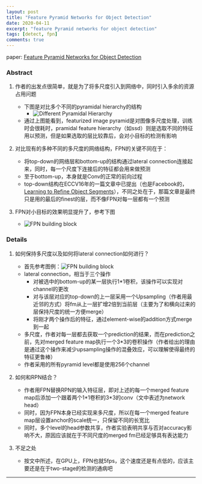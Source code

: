 ```yaml
---
layout: post
title: "Feature Pyramid Networks for Object Detection"
date: 2020-04-11
excerpt: "feature Pyramid networks for object detection"
tags: [detect, fpn]
comments: true
---
```


paper: [Feature Pyramid Networks for Object Detection](http://openaccess.thecvf.com/content_cvpr_2017/papers/Lin_Feature_Pyramid_Networks_CVPR_2017_paper.pdf)

### Abstract
1. 作者的出发点很简单，就是为了将多尺度引入到网络中，同时引入多余的资源占用问题
    * 下图是对比多个不同的pyramidal hierarchy的结构
        * ![Different Pyramidal Hierarchy](./det_attachments/det3_fpn_pyramidal_hierachy.png)
    * 通过上图能看到，featurized image pyramid是对图像多尺度处理，训练时会很耗时，pramidal feature hierarchy（如ssd）则是选取不同的特征用以预测，但是如果选取的层比较靠后，会对小目标的检测有影响

2. 对比现有的多种不同的多尺度的网络结构，FPN的关键不同在于：
    * 将top-down的网络层和bottom-up的结构通过lateral connection连接起来，同时，每一个尺度下连接后的特征都会用来做预测
    * 至于bottom-up，本身就是Conv的正常的前向过程
    * top-down结构在ECCV16年的一篇文章中已提出（也是Facebook的，[Learning to Refine Object Segments][Learning to Refine Object Segments]），不同之处在于，那篇文章是最终只是用的最后的finest的层，而不像FPN对每一层都有一个预测

3. FPN对小目标的效果明显提升了，参考下图
    * ![FPN building block](./det_attachments/det3_fpn_experiment.png)

### Details
1. 如何保持多尺度以及如何将lateral connection如何进行？
    * 首先参考图例：![FPN building block](./det_attachments/det3_fpn_building_block.png)
    * lateral connection，相当于三个操作
        * 对被选中的bottom-up的某一层执行1\*1卷积，该操作可以实现对channel的更改
        * 对与该层对应的top-down的上一层采用一个Upsampling（作者用最近邻的方式）将fm从上一层扩增2倍到当前层（主要为了和横向过来的层保持尺度的统一方便merge）
        * 将刚才两个操作后的特征，通过element-wise的addition方式merge到一起
    * 多尺度，作者对每一层都去获取一个prediction的结果，而在prediction之前，先对merged feature map执行一个3\*3的卷积操作（作者给出的理由是通过这个操作来减少upsampling操作的混叠效应，可以理解使得最终的特征更鲁棒）
    * 作者采用的所有pyramid level都是使用256个channel

2. 如何和RPN结合？
    * 作者用FPN替换RPN的输入特征层，即对上述的每一个merged feature map后添加一个跟着两个1\*1卷积的3\*3的conv（文中表述为network head）
    * 同时，因为FPN本身已经实现来多尺度，所以在每一个merged feature map层设置anchor的scale统一，只保留不同的长宽比
    * 同时，多个level的head参数共享，作者实验表明共享与否对accuracy影响不大，原因应该就在于不同尺度的merged fm已经足够具有表达能力


3. 不足之处
    * 按文中所述，在GPU上，FPN也就5fps，这个速度还是有点低的，应该主要还是在于two-stage的检测的通病吧


---

[Learning to Refine Object Segments]: https://arxiv.org/abs/1603.08695